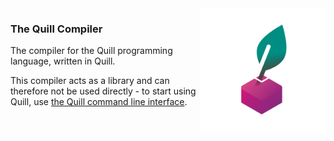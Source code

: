 <img src="./quill_tp.svg" width="200px" align="right">

### The Quill Compiler
The compiler for the Quill programming language, written in Quill.

This compiler acts as a library and can therefore not be used directly - to start using Quill, use [the Quill command line interface](https://github.com/quill-project/cli).